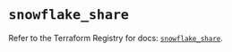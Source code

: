 # `snowflake_share`

Refer to the Terraform Registry for docs: [`snowflake_share`](https://registry.terraform.io/providers/snowflakedb/snowflake/2.6.0/docs/resources/share).
